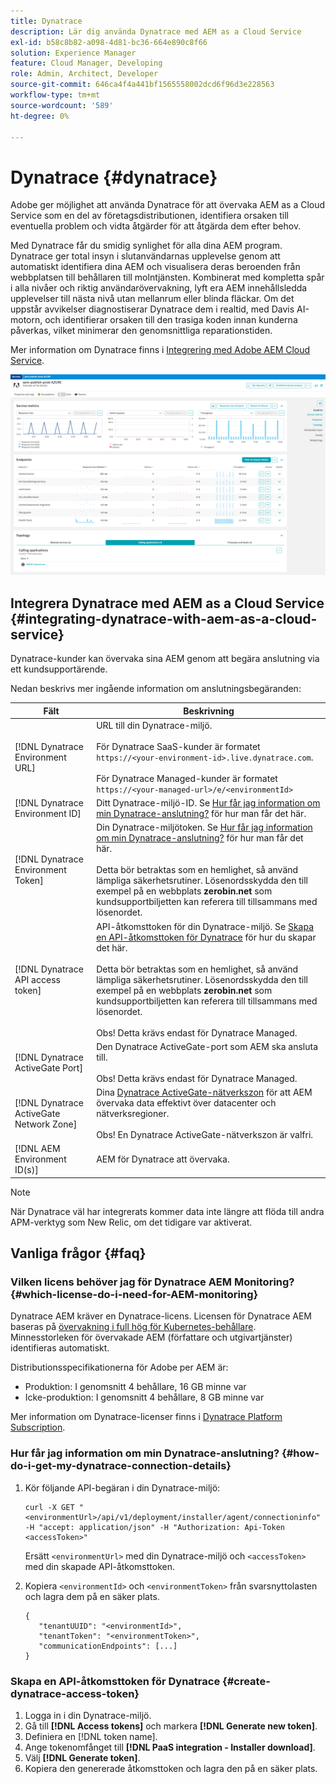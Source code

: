 ```yaml
---
title: Dynatrace
description: Lär dig använda Dynatrace med AEM as a Cloud Service
exl-id: b58c8b82-a098-4d81-bc36-664e890c8f66
solution: Experience Manager
feature: Cloud Manager, Developing
role: Admin, Architect, Developer
source-git-commit: 646ca4f4a441bf1565558002dcd6f96d3e228563
workflow-type: tm+mt
source-wordcount: '589'
ht-degree: 0%

---
```


# Dynatrace {#dynatrace}

Adobe ger möjlighet att använda Dynatrace för att övervaka AEM as a Cloud Service som en del av företagsdistributionen, identifiera orsaken till eventuella problem och vidta åtgärder för att åtgärda dem efter behov.

Med Dynatrace får du smidig synlighet för alla dina AEM program. Dynatrace ger total insyn i slutanvändarnas upplevelse genom att automatiskt identifiera dina AEM och visualisera deras beroenden från webbplatsen till behållaren till molntjänsten. Kombinerat med kompletta spår i alla nivåer och riktig användarövervakning, lyft era AEM innehållsledda upplevelser till nästa nivå utan mellanrum eller blinda fläckar. Om det uppstår avvikelser diagnostiserar Dynatrace dem i realtid, med Davis AI-motorn, och identifierar orsaken till den trasiga koden innan kunderna påverkas, vilket minimerar den genomsnittliga reparationstiden.

Mer information om Dynatrace finns i [Integrering med Adobe AEM Cloud Service](https://www.dynatrace.com/hub/detail/adobe-experience-manager-1/).

![Prestandamätningar för AEM författare och utgivare](/help/implementing/cloud-manager/assets/dynatrace-performance-metrics.png)

## Integrera Dynatrace med AEM as a Cloud Service {#integrating-dynatrace-with-aem-as-a-cloud-service}

Dynatrace-kunder kan övervaka sina AEM genom att begära anslutning via ett kundsupportärende.

Nedan beskrivs mer ingående information om anslutningsbegäranden:

| **Fält** | **Beskrivning** |
|---|---|
| [!DNL Dynatrace Environment URL] | URL till din Dynatrace-miljö.<br><br>För Dynatrace SaaS-kunder är formatet `https://<your-environment-id>.live.dynatrace.com`.<br><br>För Dynatrace Managed-kunder är formatet `https://<your-managed-url>/e/<environmentId>` |
| [!DNL Dynatrace Environment ID] | Ditt Dynatrace-miljö-ID. Se [Hur får jag information om min Dynatrace-anslutning?](#how-do-i-get-my-dynatrace-connection-details) för hur man får det här. |
| [!DNL Dynatrace Environment Token] | Din Dynatrace-miljötoken. Se [Hur får jag information om min Dynatrace-anslutning?](#how-do-i-get-my-dynatrace-connection-details) för hur man får det här.<br><br>Detta bör betraktas som en hemlighet, så använd lämpliga säkerhetsrutiner. Lösenordsskydda den till exempel på en webbplats **zerobin.net** som kundsupportbiljetten kan referera till tillsammans med lösenordet. |
| [!DNL Dynatrace API access token] | API-åtkomsttoken för din Dynatrace-miljö.  Se [Skapa en API-åtkomsttoken för Dynatrace](#create-dynatrace-access-token) för hur du skapar det här.<br><br>Detta bör betraktas som en hemlighet, så använd lämpliga säkerhetsrutiner. Lösenordsskydda den till exempel på en webbplats **zerobin.net** som kundsupportbiljetten kan referera till tillsammans med lösenordet.<br><br>Obs! Detta krävs endast för Dynatrace Managed. |
| [!DNL Dynatrace ActiveGate Port] | Den Dynatrace ActiveGate-port som AEM ska ansluta till.<br><br>Obs! Detta krävs endast för Dynatrace Managed. |
| [!DNL Dynatrace ActiveGate Network Zone] | Dina [Dynatrace ActiveGate-nätverkszon](https://docs.dynatrace.com/docs/manage/network-zones) för att AEM övervaka data effektivt över datacenter och nätverksregioner.<br><br>Obs! En Dynatrace ActiveGate-nätverkszon är valfri. |
| [!DNL AEM Environment ID(s)] | AEM för Dynatrace att övervaka. |

>[!NOTE]
>
>När Dynatrace väl har integrerats kommer data inte längre att flöda till andra APM-verktyg som New Relic, om det tidigare var aktiverat.

## Vanliga frågor {#faq}

### Vilken licens behöver jag för Dynatrace AEM Monitoring? {#which-license-do-i-need-for-AEM-monitoring}

Dynatrace AEM kräver en Dynatrace-licens. Licensen för Dynatrace AEM baseras på [övervakning i full hög för Kubernetes-behållare](https://docs.dynatrace.com/docs/shortlink/dps-hosts#gib-hour-calculation-for-containers-and-application-only-monitoring). Minnesstorleken för övervakade AEM (författare och utgivartjänster) identifieras automatiskt.

Distributionsspecifikationerna för Adobe per AEM är:

* Produktion: I genomsnitt 4 behållare, 16 GB minne var
* Icke-produktion: I genomsnitt 4 behållare, 8 GB minne var

Mer information om Dynatrace-licenser finns i [Dynatrace Platform Subscription](https://docs.dynatrace.com/docs/shortlink/dynatrace-platform-subscription).

### Hur får jag information om min Dynatrace-anslutning? {#how-do-i-get-my-dynatrace-connection-details}

1. Kör följande API-begäran i din Dynatrace-miljö:

   ```
   curl -X GET "<environmentUrl>/api/v1/deployment/installer/agent/connectioninfo" -H "accept: application/json" -H "Authorization: Api-Token <accessToken>"
   ```


   Ersätt `<environmentUrl>` med din Dynatrace-miljö och `<accessToken>` med din skapade API-åtkomsttoken.

1. Kopiera `<environmentId>` och `<environmentToken>` från svarsnyttolasten och lagra dem på en säker plats.

   ```
   {
      "tenantUUID": "<environmentId>",
      "tenantToken": "<environmentToken>",
      "communicationEndpoints": [...]
   }
   ```

### Skapa en API-åtkomsttoken för Dynatrace {#create-dynatrace-access-token}

1. Logga in i din Dynatrace-miljö.
1. Gå till **[!DNL Access tokens]** och markera **[!DNL Generate new token]**.
1. Definiera en [!DNL token name].
1. Ange tokenomfånget till **[!DNL PaaS integration - Installer download]**.
1. Välj **[!DNL Generate token]**.
1. Kopiera den genererade åtkomsttoken och lagra den på en säker plats.





